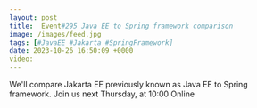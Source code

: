 ```yaml
---
layout: post
title:  Event#295 Java EE to Spring framework comparison
image: /images/feed.jpg
tags: [#JavaEE #Jakarta #SpringFramework]
date: 2023-10-26 16:50:09 +0000
video: 
---
```


We'll compare Jakarta EE previously known as Java EE to Spring framework.
Join us next Thursday, at 10:00 Online
